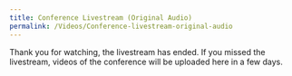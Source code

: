 ```yaml
---
title: Conference Livestream (Original Audio)
permalink: /Videos/Conference-livestream-original-audio
---
```


Thank you for watching, the livestream has ended. If you missed the livestream, videos of the conference will be uploaded here in a few days.

